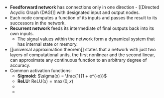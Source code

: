 - **Feedforward network** has connections only in one direction - [[Directed Acyclic Graph (DAG)]] with designated input and output nodes.
- Each node computes a function of its inputs and passes the result to its successors in the network.
- **Recurrent network** feeds its intermediate of final outputs back into its own inputs.
	- The signal values within the network form a dynamical system that has internal state or memory.
- [[universal approximation theorem]] states that a network with just two layers of computational units, the first nonlinear and the second linear, can approximate any continuous function to an arbitrary degree of accuracy.
- Common activation functions:
	- **Sigmoid:** $\sigma(x) = \frac{1}{1 + e^{-x}}$
	- **ReLU:** $\mathrm{ReLU}(x) = \max(0,x)$
	-
	-